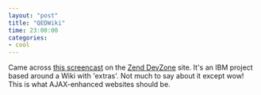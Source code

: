 ```yaml
---
layout: "post"
title: "QEDWiki"
time: 23:00:00
categories: 
- cool
---
```

 Came across <a href="http://files.zend.com/qedwiki/">this screencast</a> on the <a href="http://devzone.zend.com/">Zend DevZone</a> site. It's an IBM project based around a Wiki with 'extras'. Not much to say about it except wow! This is what AJAX-enhanced websites should be.